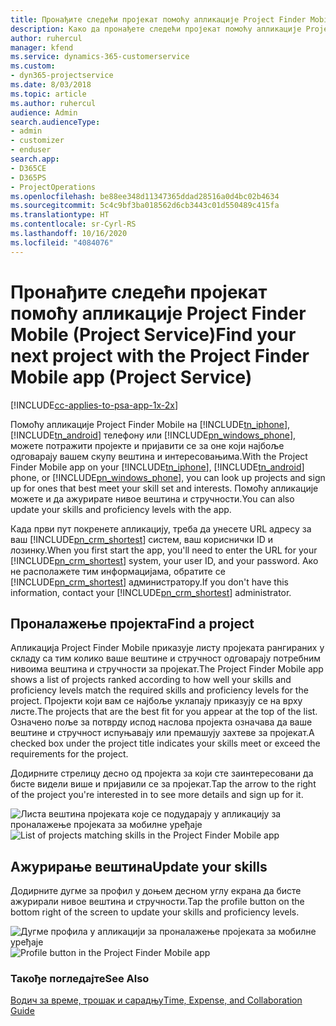 ```yaml
---
title: Пронађите следећи пројекат помоћу апликације Project Finder Mobile
description: Како да пронађете следећи пројекат помоћу апликације Project Finder Mobile за Project Service
author: ruhercul
manager: kfend
ms.service: dynamics-365-customerservice
ms.custom:
- dyn365-projectservice
ms.date: 8/03/2018
ms.topic: article
ms.author: ruhercul
audience: Admin
search.audienceType:
- admin
- customizer
- enduser
search.app:
- D365CE
- D365PS
- ProjectOperations
ms.openlocfilehash: be88ee348d11347365ddad28516a0d4bc02b4634
ms.sourcegitcommit: 5c4c9bf3ba018562d6cb3443c01d550489c415fa
ms.translationtype: HT
ms.contentlocale: sr-Cyrl-RS
ms.lasthandoff: 10/16/2020
ms.locfileid: "4084076"
---
```

# <a name="find-your-next-project-with-the-project-finder-mobile-app-project-service"></a><span data-ttu-id="85775-103">Пронађите следећи пројекат помоћу апликације Project Finder Mobile (Project Service)</span><span class="sxs-lookup"><span data-stu-id="85775-103">Find your next project with the Project Finder Mobile app (Project Service)</span></span>

[!INCLUDE[cc-applies-to-psa-app-1x-2x](../includes/cc-applies-to-psa-app-1x-2x.md)]

<span data-ttu-id="85775-104">Помоћу апликације Project Finder Mobile на [!INCLUDE[tn_iphone](../includes/tn-iphone.md)], [!INCLUDE[tn_android](../includes/tn-android.md)] телефону или [!INCLUDE[pn_windows_phone](../includes/pn-windows-phone.md)], можете потражити пројекте и пријавити се за оне који најбоље одговарају вашем скупу вештина и интересовањима.</span><span class="sxs-lookup"><span data-stu-id="85775-104">With the Project Finder Mobile app on your [!INCLUDE[tn_iphone](../includes/tn-iphone.md)], [!INCLUDE[tn_android](../includes/tn-android.md)] phone, or [!INCLUDE[pn_windows_phone](../includes/pn-windows-phone.md)], you can look up projects and sign up for ones that best meet your skill set and interests.</span></span> <span data-ttu-id="85775-105">Помоћу апликације можете и да ажурирате нивое вештина и стручности.</span><span class="sxs-lookup"><span data-stu-id="85775-105">You can also update your skills and proficiency levels with the app.</span></span>  
  
 <span data-ttu-id="85775-106">Када први пут покренете апликацију, треба да унесете URL адресу за ваш [!INCLUDE[pn_crm_shortest](../includes/pn-crm-shortest.md)] систем, ваш кориснички ID и лозинку.</span><span class="sxs-lookup"><span data-stu-id="85775-106">When you first start the app, you'll need to enter the URL for your [!INCLUDE[pn_crm_shortest](../includes/pn-crm-shortest.md)] system, your user ID, and your password.</span></span> <span data-ttu-id="85775-107">Ако не располажете тим информацијама, обратите се [!INCLUDE[pn_crm_shortest](../includes/pn-crm-shortest.md)] администратору.</span><span class="sxs-lookup"><span data-stu-id="85775-107">If you don't have this information,  contact your [!INCLUDE[pn_crm_shortest](../includes/pn-crm-shortest.md)] administrator.</span></span>  
  
## <a name="find-a-project"></a><span data-ttu-id="85775-108">Проналажење пројекта</span><span class="sxs-lookup"><span data-stu-id="85775-108">Find a project</span></span>  
 <span data-ttu-id="85775-109">Апликација Project Finder Mobile приказује листу пројеката рангираних у складу са тим колико ваше вештине и стручност одговарају потребним нивоима вештина и стручности за пројекат.</span><span class="sxs-lookup"><span data-stu-id="85775-109">The Project Finder Mobile app shows a list of projects ranked according to how well your skills and proficiency levels match the required skills and proficiency levels for the project.</span></span> <span data-ttu-id="85775-110">Пројекти који вам се најбоље уклапају приказују се на врху листе.</span><span class="sxs-lookup"><span data-stu-id="85775-110">The projects that are the best fit for you appear at the top of the list.</span></span> <span data-ttu-id="85775-111">Означено поље за потврду испод наслова пројекта означава да ваше вештине и стручност испуњавају или премашују захтеве за пројекат.</span><span class="sxs-lookup"><span data-stu-id="85775-111">A checked box under the project title indicates your skills meet or exceed the requirements for the project.</span></span>  
  
 <span data-ttu-id="85775-112">Додирните стрелицу десно од пројекта за који сте заинтересовани да бисте видели више и пријавили се за пројекат.</span><span class="sxs-lookup"><span data-stu-id="85775-112">Tap the arrow to the right of the project you're interested in to see more details and sign up for it.</span></span>  
  
 <span data-ttu-id="85775-113">![Листа вештина пројеката које се подударају у апликацију за проналажење пројеката за мобилне уређаје](../psa/media/project-service-project-finder-list.png "Листа вештина пројеката које се подударају у апликацију за проналажење пројеката за мобилне уређаје")</span><span class="sxs-lookup"><span data-stu-id="85775-113">![List of projects matching skills in the Project Finder Mobile app](../psa/media/project-service-project-finder-list.png "List of projects matching skills in the Project Finder Mobile app")</span></span>  
  
## <a name="update-your-skills"></a><span data-ttu-id="85775-114">Ажурирање вештина</span><span class="sxs-lookup"><span data-stu-id="85775-114">Update your skills</span></span>  
 <span data-ttu-id="85775-115">Додирните дугме за профил у доњем десном углу екрана да бисте ажурирали нивое вештина и стручности.</span><span class="sxs-lookup"><span data-stu-id="85775-115">Tap the profile button on the bottom right of the screen to update your skills and proficiency levels.</span></span>  
  
 <span data-ttu-id="85775-116">![Дугме профила у апликацији за проналажење пројеката за мобилне уређаје](../psa/media/project-service-project-finder-profile.png "Дугме профила у апликацији за проналажење пројеката за мобилне уређаје")</span><span class="sxs-lookup"><span data-stu-id="85775-116">![Profile button in the Project Finder Mobile app](../psa/media/project-service-project-finder-profile.png "Profile button in the Project Finder Mobile app")</span></span>  
  
### <a name="see-also"></a><span data-ttu-id="85775-117">Такође погледајте</span><span class="sxs-lookup"><span data-stu-id="85775-117">See Also</span></span>  
 [<span data-ttu-id="85775-118">Водич за време, трошак и сарадњу</span><span class="sxs-lookup"><span data-stu-id="85775-118">Time, Expense, and Collaboration Guide</span></span>](../psa/time-expense-collaboration-guide.md)
